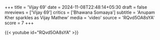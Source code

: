 +++
title = 'Vijay 69'
date = 2024-11-08T22:48:14+05:30
draft = false
mreviews = ['Vijay 69']
critics = ['Bhawana Somaaya']
subtitle = 'Anupam Kher sparkles as Vijay Mathew'
media = 'video'
source = 'RQvd5OA8sYA'
score = 7
+++

{{< youtube id="RQvd5OA8sYA" >}}
